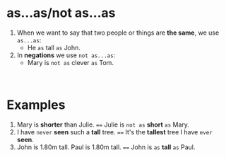 # as...as/not as...as
1. When we want to say that two people or things are **the same**, we use `as...as`:
   - He `as` tall `as` John.
2. In **negations** we use `not as...as`:
   - Mary is `not as` clever `as` Tom.

<br>

# Examples
1. Mary is **shorter** than Julie. `==` Julie is `not as` **short** `as` Mary.
2. I have `never` **seen** such a **tall** tree. `==` It's the **tallest** tree I have `ever` **seen**.
3. John is 1.80m tall. Paul is 1.80m tall. `==` John is `as` **tall** `as` Paul.
